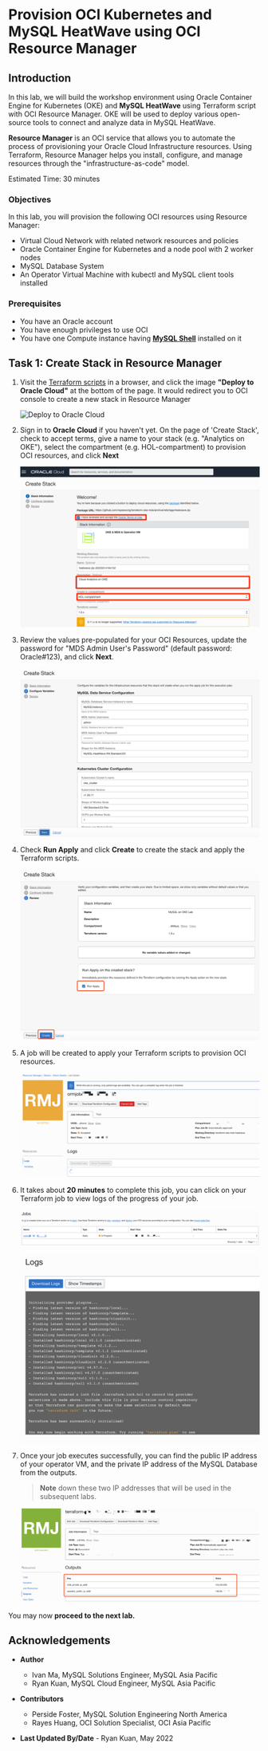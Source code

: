 # Provision OCI Kubernetes and MySQL HeatWave using OCI Resource Manager

## Introduction

In this lab, we will build the workshop environment using Oracle Container Engine for Kubernetes (OKE) and **MySQL HeatWave** using Terraform script with OCI Resource Manager. OKE will be used to deploy various open-source tools to connect and analyze data in MySQL HeatWave.

**Resource Manager** is an OCI service that allows you to automate the process of provisioning your Oracle Cloud Infrastructure resources. Using Terraform, Resource Manager helps you install, configure, and manage resources through the "infrastructure-as-code" model.

Estimated Time: 30 minutes

### Objectives

In this lab, you will provision the following OCI resources using Resource Manager:

* Virtual Cloud Network with related network resources and policies
* Oracle Container Engine for Kubernetes and a node pool with 2 worker nodes
* MySQL Database System
* An Operator Virtual Machine with kubectl and MySQL client tools installed

### Prerequisites

* You have an Oracle account
* You have enough privileges to use OCI
* You have one Compute instance having <a href="https://dev.mysql.com/doc/mysql-shell/8.0/en/mysql-shell-install.html" target="\_blank">**MySQL Shell**</a> installed on it

## Task 1: Create Stack in Resource Manager

1. Visit the [Terraform scripts](https://github.com/rayeswong/terraform-oke-mds) in a browser, and click the image **"Deploy to Oracle Cloud"** at the bottom of the page. It would redirect you to OCI console to create a new stack in Resource Manager

	![Deploy to Oracle Cloud](https://oci-resourcemanager-plugin.plugins.oci.oraclecloud.com/latest/deploy-to-oracle-cloud.svg)

2. Sign in to **Oracle Cloud** if you haven't yet. On the page of 'Create Stack', check to accept terms, give a name to your stack (e.g. "Analytics on OKE"), select the compartment (e.g. HOL-compartment) to provision OCI resources, and click **Next**

	![Stack Information](images/resource-manager-stack-info.png)

3. Review the values pre-populated for your OCI Resources, update the password for "MDS Admin User's Password" (default password: Oracle#123), and click **Next**.

	![Stack Variables](images/resource-manager-stack-variables.png)

4. Check **Run Apply** and click **Create** to create the stack and apply the Terraform scripts.

	![Create Stack 3](images/resource-manager-stack-review.png)

5. A job will be created to apply your Terraform scripts to provision OCI resources.

	![Apply Stack](images/resource-manager-stack-apply.png)

6. It takes about **20 minutes** to complete this job, you can click on your Terraform job to view logs of the progress of your job.

	![Stack Job](images/resource-manager-stack-job.png)

	![Stack Progress](images/resource-manager-stack-progress.png)

7. Once your job executes successfully, you can find the public IP address of your operator VM, and the private IP address of the MySQL Database from the outputs.

	>**Note** down these two IP addresses that will be used in the subsequent labs.

	![Stack Complete](images/resource-manager-stack-complete.png)

  You may now **proceed to the next lab.**

## Acknowledgements

* **Author**
	* Ivan Ma, MySQL Solutions Engineer, MySQL Asia Pacific
	* Ryan Kuan, MySQL Cloud Engineer, MySQL Asia Pacific
* **Contributors**
	* Perside Foster, MySQL Solution Engineering North America
	* Rayes Huang, OCI Solution Specialist, OCI Asia Pacific

* **Last Updated By/Date** - Ryan Kuan, May 2022